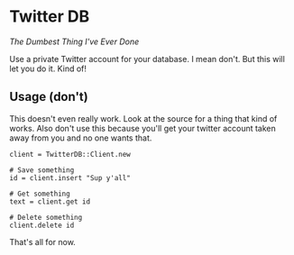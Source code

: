 # Twitter DB

*The Dumbest Thing I've Ever Done*

Use a private Twitter account for your database. I mean don't. But this will let you
do it. Kind of!

## Usage (don't)

This doesn't even really work. Look at the source for a thing that kind of works. Also
don't use this because you'll get your twitter account taken away from you and no one 
wants that.

    client = TwitterDB::Client.new
    
    # Save something
    id = client.insert "Sup y'all"
    
    # Get something
    text = client.get id
    
    # Delete something
    client.delete id

That's all for now.

